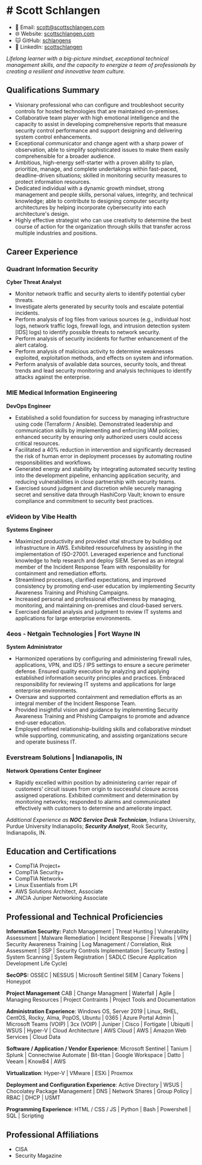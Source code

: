 # # Scott Schlangen

- 📧 Email: [scott@scottschlangen.com](mailto:scott@scottschlangen.com)
- 🌐 Website: [scottschlangen.com](http://scottschlangen.com)
- 🐱 GitHub: [schlangens](https://github.com/schlangens)
- 💼 LinkedIn: [scottschlangen](https://linkedin.com/in/scottschlangen)

_Lifelong learner with a big-picture mindset, exceptional technical management skills, and the capacity to energize a team of professionals by creating a resilient and innovative team culture._

## Qualifications Summary

- Visionary professional who can configure and troubleshoot security controls for hosted technologies that are maintained on-premises.
- Collaborative team player with high emotional intelligence and the capacity to assist in developing comprehensive reports that measure security control performance and support designing and delivering system control enhancements.
- Exceptional communicator and change agent with a sharp power of observation, able to simplify sophisticated issues to make them easily comprehensible for a broader audience.
- Ambitious, high-energy self-starter with a proven ability to plan, prioritize, manage, and complete undertakings within fast-paced, deadline-driven situations; skilled in monitoring security measures to protect information resources.
- Dedicated individual with a dynamic growth mindset, strong management and people skills, personal values, integrity, and technical knowledge; able to contribute to designing computer security architectures by helping incorporate cybersecurity into each architecture's design.
- Highly effective strategist who can use creativity to determine the best course of action for the organization through skills that transfer across multiple industries and positions.

## Career Experience

### Quadrant Information Security

**Cyber Threat Analyst**

- Monitor network traffic and security alerts to identify potential cyber threats.
- Investigate alerts generated by security tools and escalate potential incidents.
- Perform analysis of log files from various sources (e.g., individual host logs, network traffic logs, firewall logs, and intrusion detection system [IDS] logs) to identify possible threats to network security.
- Perform analysis of security incidents for further enhancement of the alert catalog.
- Perform analysis of malicious activity to determine weaknesses exploited, exploitation methods, and effects on system and information.
- Perform analysis of available data sources, security tools, and threat trends and lead security monitoring and analysis techniques to identify attacks against the enterprise.


### MIE Medical Information Engineering

**DevOps Engineer**

- Established a solid foundation for success by managing infrastructure using code (Terraform / Ansible). Demonstrated leadership and communication skills by implementing and enforcing IAM policies; enhanced security by ensuring only authorized users could access critical resources.
- Facilitated a 40% reduction in intervention and significantly decreased the risk of human error in deployment processes by automating routine responsibilities and workflows.
- Generated energy and stability by integrating automated security testing into the development pipeline, enhancing application security, and reducing vulnerabilities in close partnership with security teams.
- Exercised sound judgment and discretion while securely managing secret and sensitive data through HashiCorp Vault; known to ensure compliance and commitment to security best practices.

### eVideon by Vibe Health

**Systems Engineer**

- Maximized productivity and provided vital structure by building out infrastructure in AWS. Exhibited resourcefulness by assisting in the implementation of ISO-27001. Leveraged experience and functional knowledge to help research and deploy SIEM. Served as an integral member of the Incident Response Team with responsibility for containment and remediation efforts.
- Streamlined processes, clarified expectations, and improved consistency by promoting end-user education by implementing Security Awareness Training and Phishing Campaigns.
- Increased personal and professional effectiveness by managing, monitoring, and maintaining on-premises and cloud-based servers.
- Exercised detailed analysis and judgment to review IT systems and applications for large enterprise environments.

### 4eos - Netgain Technologies | Fort Wayne IN

**System Administrator**

- Harmonized operations by configuring and administering firewall rules, applications, VPN, and IDS / IPS settings to ensure a secure perimeter defense. Ensured quality execution by analyzing and applying established information security principles and practices. Embraced responsibility for reviewing IT systems and applications for large enterprise environments.
- Oversaw and supported containment and remediation efforts as an integral member of the Incident Response Team.
- Provided insightful vision and guidance by implementing Security Awareness Training and Phishing Campaigns to promote and advance end-user education.
- Employed refined relationship-building skills and collaborative mindset while supporting, communicating, and assisting organizations secure and operate business IT.

### Everstream Solutions | Indianapolis, IN

**Network Operations Center Engineer**

- Rapidly excelled within position by administering carrier repair of customers’ circuit issues from origin to successful closure across assigned operations. Exhibited commitment and determination by monitoring networks; responded to alarms and communicated effectively with customers to determine and ameliorate impact.

_Additional Experience as_ **_NOC Service Desk Technician_**, Indiana University, Purdue University Indianapolis; **_Security_** **_Analyst_**, Rook Security, Indianapolis, IN.

## Education and Certifications
- CompTIA Project+
- CompTIA Security+
- CompTIA Network+
- Linux Essentials from LPI
- AWS Solutions Architect, Associate
- JNCIA Juniper Networking Associate

## Professional and Technical Proficiencies

**Information Security:** Patch Management | Threat Hunting | Vulnerability Assessment | Malware Remediation | Incident Response | Firewalls | VPN | Security Awareness Training | Log Management / Correlation, Risk Assessment | SSP | Security Controls Implementation | Security Testing | System Scanning | System Registration | SADLC (Secure Application Development Life Cycle)

**SecOPS:** OSSEC | NESSUS | Microsoft Sentinel SIEM | Canary Tokens | Honeypot

**Project Management** CAB | Change Managment | Waterfall | Agile | Managing Resources | Project Contraints | Project Tools and Documentation

**Administration Experience**: Windows OS, Server 2019 | Linux, RHEL, CentOS, Rocky, Alma, PopOS, Ubuntu | 0365 | Azure Portal Admin | Microsoft Teams (VOIP) | 3cx (VOIP) | Juniper | Cisco | Fortigate | Ubiquiti | WSUS | Hyper-V | Cloud Architecture | AWS Cloud | AWS | Amazon Web Services | Cloud Data 

**Software / Application / Vendor Experience**: Microsoft Sentinel |  Tanium | Splunk | Connectwise Automate | Bit-titan | Google Workspace | Datto | Veeam | KnowB4 |  AWS

**Virtualization**: Hyper-V | VMware | ESXi | Proxmox

**Deployment and Configuration Experience**: Active Directory | WSUS | Chocolatey Package Management | DNS | Network Shares | Group Policy | RBAC | DHCP | USMT

**Programming Experience**: HTML / CSS / JS | Python | Bash | Powershell | SQL | Scripting

## Professional Affiliations

- CISA
- Security Magazine
